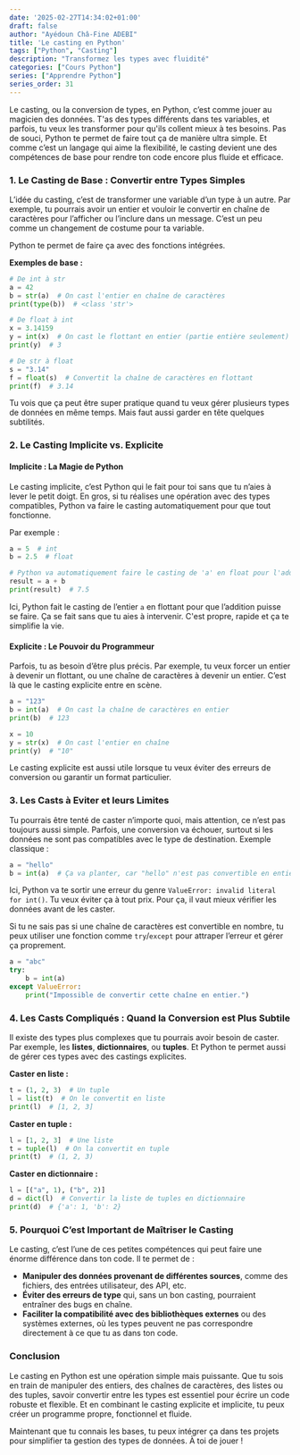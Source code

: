```yaml
---
date: '2025-02-27T14:34:02+01:00'
draft: false
author: "Ayédoun Châ-Fine ADEBI"
title: 'Le casting en Python'
tags: ["Python", "Casting"]
description: "Transformez les types avec fluidité"
categories: ["Cours Python"]
series: ["Apprendre Python"]
series_order: 31
---
```


Le casting, ou la conversion de types, en Python, c’est comme jouer au magicien des données. T'as des types différents dans tes variables, et parfois, tu veux les transformer pour qu'ils collent mieux à tes besoins. Pas de souci, Python te permet de faire tout ça de manière ultra simple. Et comme c’est un langage qui aime la flexibilité, le casting devient une des compétences de base pour rendre ton code encore plus fluide et efficace.

### 1. **Le Casting de Base : Convertir entre Types Simples**

L’idée du casting, c’est de transformer une variable d’un type à un autre. Par exemple, tu pourrais avoir un entier et vouloir le convertir en chaîne de caractères pour l’afficher ou l’inclure dans un message. C’est un peu comme un changement de costume pour ta variable. 

Python te permet de faire ça avec des fonctions intégrées.

**Exemples de base :**

```python
# De int à str
a = 42
b = str(a)  # On cast l'entier en chaîne de caractères
print(type(b))  # <class 'str'>

# De float à int
x = 3.14159
y = int(x)  # On cast le flottant en entier (partie entière seulement)
print(y)  # 3

# De str à float
s = "3.14"
f = float(s)  # Convertit la chaîne de caractères en flottant
print(f)  # 3.14
```

Tu vois que ça peut être super pratique quand tu veux gérer plusieurs types de données en même temps. Mais faut aussi garder en tête quelques subtilités.

### 2. **Le Casting Implicite vs. Explicite**

#### **Implicite : La Magie de Python**
Le casting implicite, c’est Python qui le fait pour toi sans que tu n’aies à lever le petit doigt. En gros, si tu réalises une opération avec des types compatibles, Python va faire le casting automatiquement pour que tout fonctionne.

Par exemple :

```python
a = 5  # int
b = 2.5  # float

# Python va automatiquement faire le casting de 'a' en float pour l'addition
result = a + b
print(result)  # 7.5
```

Ici, Python fait le casting de l’entier `a` en flottant pour que l’addition puisse se faire. Ça se fait sans que tu aies à intervenir. C'est propre, rapide et ça te simplifie la vie.

#### **Explicite : Le Pouvoir du Programmeur**
Parfois, tu as besoin d’être plus précis. Par exemple, tu veux forcer un entier à devenir un flottant, ou une chaîne de caractères à devenir un entier. C’est là que le casting explicite entre en scène.

```python
a = "123"
b = int(a)  # On cast la chaîne de caractères en entier
print(b)  # 123

x = 10
y = str(x)  # On cast l'entier en chaîne
print(y)  # "10"
```

Le casting explicite est aussi utile lorsque tu veux éviter des erreurs de conversion ou garantir un format particulier.

### 3. **Les Casts à Eviter et leurs Limites**

Tu pourrais être tenté de caster n’importe quoi, mais attention, ce n’est pas toujours aussi simple. Parfois, une conversion va échouer, surtout si les données ne sont pas compatibles avec le type de destination. Exemple classique :

```python
a = "hello"
b = int(a)  # Ça va planter, car "hello" n'est pas convertible en entier
```

Ici, Python va te sortir une erreur du genre `ValueError: invalid literal for int()`. Tu veux éviter ça à tout prix. Pour ça, il vaut mieux vérifier les données avant de les caster.

Si tu ne sais pas si une chaîne de caractères est convertible en nombre, tu peux utiliser une fonction comme `try`/`except` pour attraper l’erreur et gérer ça proprement.

```python
a = "abc"
try:
    b = int(a)
except ValueError:
    print("Impossible de convertir cette chaîne en entier.")
```

### 4. **Les Casts Compliqués : Quand la Conversion est Plus Subtile**

Il existe des types plus complexes que tu pourrais avoir besoin de caster. Par exemple, les **listes**, **dictionnaires**, ou **tuples**. Et Python te permet aussi de gérer ces types avec des castings explicites.

**Caster en liste :**

```python
t = (1, 2, 3)  # Un tuple
l = list(t)  # On le convertit en liste
print(l)  # [1, 2, 3]
```

**Caster en tuple :**

```python
l = [1, 2, 3]  # Une liste
t = tuple(l)  # On la convertit en tuple
print(t)  # (1, 2, 3)
```

**Caster en dictionnaire :**

```python
l = [("a", 1), ("b", 2)]
d = dict(l)  # Convertir la liste de tuples en dictionnaire
print(d)  # {'a': 1, 'b': 2}
```

### 5. **Pourquoi C’est Important de Maîtriser le Casting**

Le casting, c’est l’une de ces petites compétences qui peut faire une énorme différence dans ton code. Il te permet de :

- **Manipuler des données provenant de différentes sources**, comme des fichiers, des entrées utilisateur, des API, etc.
- **Éviter des erreurs de type** qui, sans un bon casting, pourraient entraîner des bugs en chaîne.
- **Faciliter la compatibilité avec des bibliothèques externes** ou des systèmes externes, où les types peuvent ne pas correspondre directement à ce que tu as dans ton code.

### Conclusion

Le casting en Python est une opération simple mais puissante. Que tu sois en train de manipuler des entiers, des chaînes de caractères, des listes ou des tuples, savoir convertir entre les types est essentiel pour écrire un code robuste et flexible. Et en combinant le casting explicite et implicite, tu peux créer un programme propre, fonctionnel et fluide.

Maintenant que tu connais les bases, tu peux intégrer ça dans tes projets pour simplifier ta gestion des types de données. À toi de jouer !
